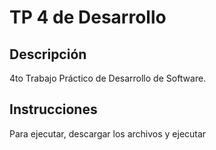 # TP 4 de Desarrollo

## Descripción
4to Trabajo Práctico de Desarrollo de Software.

## Instrucciones
Para ejecutar, descargar los archivos y ejecutar
